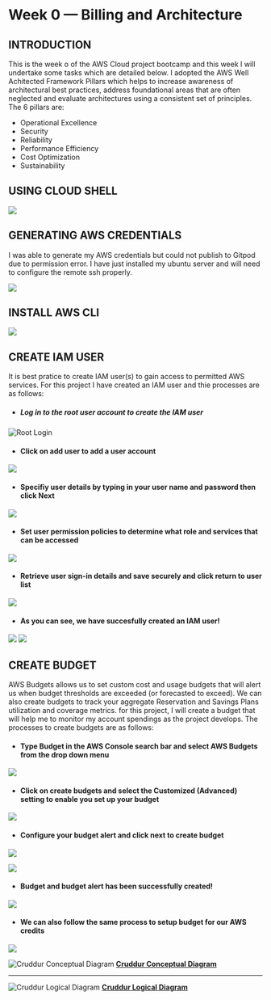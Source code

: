 # Week 0 — Billing and Architecture
## INTRODUCTION
This is the week o of the AWS Cloud project bootcamp and this week I will undertake some tasks which are detailed below. I adopted the AWS Well Achitected Framework Pillars which helps to increase awareness of architectural best practices, address foundational areas that are often neglected and evaluate architectures using a consistent set of principles. The 6 pillars are:
* Operational Excellence
* Security
* Reliability
* Performance Efficiency
* Cost Optimization
* Sustainability


## USING CLOUD SHELL
![](https://github.com/femifoly/aws-bootcamp-cruddur-2023/blob/main/HomeWork%20Files/cloudshell.png)

## GENERATING AWS CREDENTIALS
I was able to generate my AWS credentials but could not publish to Gitpod due to permission error. I have just installed my ubuntu server and will need to configure the remote ssh properly.

![](https://github.com/femifoly/aws-bootcamp-cruddur-2023/blob/main/HomeWork%20Files/gitpod.png)

## INSTALL AWS CLI
![](https://github.com/femifoly/aws-bootcamp-cruddur-2023/blob/main/HomeWork%20Files/Screenshot%20from%202023-02-17%2010-41-56.png)



## CREATE IAM USER
It is best pratice to create IAM user(s) to gain access to permitted AWS services. For this project I have created an IAM user and thie processes are as follows:
* ##### Log in to the root user account to create the IAM user
![Root Login](https://github.com/femifoly/aws-bootcamp-cruddur-2023/blob/main/HomeWork%20Files/Login%20to%20root.png)
* #### Click on add user to add a user account
![](https://github.com/femifoly/aws-bootcamp-cruddur-2023/blob/main/HomeWork%20Files/user.png)
* #### Specifiy user details by typing in your user name and password then click Next
![](https://github.com/femifoly/aws-bootcamp-cruddur-2023/blob/main/HomeWork%20Files/user1.png)
* #### Set user permission policies to determine what role and services that can be accessed
![](https://github.com/femifoly/aws-bootcamp-cruddur-2023/blob/main/HomeWork%20Files/user2.png)
* #### Retrieve user sign-in details and save securely and click return to user list
![](https://github.com/femifoly/aws-bootcamp-cruddur-2023/blob/main/HomeWork%20Files/user3.png)
* #### As you can see, we have succesfully created an IAM user!
![](https://github.com/femifoly/aws-bootcamp-cruddur-2023/blob/main/HomeWork%20Files/userfinal.png)
![](https://github.com/femifoly/aws-bootcamp-cruddur-2023/blob/main/HomeWork%20Files/userlog.png)
## CREATE BUDGET
AWS Budgets allows us to set custom cost and usage budgets that will alert us when budget thresholds are exceeded (or forecasted to exceed). We can also create budgets to track your aggregate Reservation and Savings Plans utilization and coverage metrics. for this project, I will create a budget that will help me to monitor my account spendings as the project develops. The processes to create budgets are as follows:
* #### Type Budget in the AWS Console search bar and select AWS Budgets from the drop down menu
![](https://github.com/femifoly/aws-bootcamp-cruddur-2023/blob/main/HomeWork%20Files/Budgetsearch.png)

* #### Click on create budgets and select the Customized (Advanced) setting to enable you set up your budget
![](https://github.com/femifoly/aws-bootcamp-cruddur-2023/blob/main/HomeWork%20Files/createbudget1.png)

* #### Configure your budget alert and click next to create budget
![](https://github.com/femifoly/aws-bootcamp-cruddur-2023/blob/main/HomeWork%20Files/creatbudget2.png)

![](https://github.com/femifoly/aws-bootcamp-cruddur-2023/blob/main/HomeWork%20Files/alert1.png)

* #### Budget and budget alert has been successfully created!
![](https://github.com/femifoly/aws-bootcamp-cruddur-2023/blob/main/HomeWork%20Files/cashbudget.png)
* #### We can also follow the same process to setup budget for our AWS credits
![](https://github.com/femifoly/aws-bootcamp-cruddur-2023/blob/main/HomeWork%20Files/budgetfinal.png)

![Cruddur Conceptual Diagram](https://github.com/femifoly/aws-bootcamp-cruddur-2023/blob/main/HomeWork%20Files/Screenshot%20from%202023-02-14%2000-46-31.png)
**[Cruddur Conceptual Diagram](https://lucid.app/lucidchart/a82b5334-0949-4071-addf-800a00476dd5/edit?viewport_loc=-64%2C148%2C2125%2C1123%2C0_0&invitationId=inv_dc1c60e9-8dc0-4fa8-b85b-58ec142a21f7)**

---

![Cruddur Logical Diagram](https://github.com/femifoly/aws-bootcamp-cruddur-2023/blob/main/HomeWork%20Files/Screenshot%20from%202023-02-16%2009-44-42.png)
**[Cruddur Logical Diagram](https://lucid.app/lucidchart/a82b5334-0949-4071-addf-800a00476dd5/edit?viewport_loc=-64%2C148%2C2125%2C1123%2C0_0&invitationId=inv_dc1c60e9-8dc0-4fa8-b85b-58ec142a21f7)**
